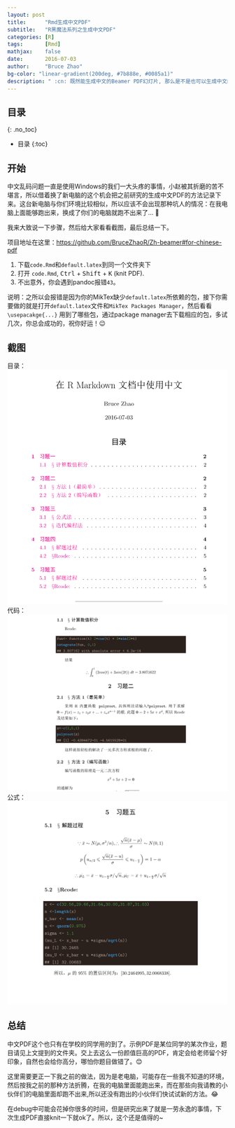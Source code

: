 ```yaml
---
layout: post
title:      "Rmd生成中文PDF"
subtitle:   "R黑魔法系列之生成中文PDF"
categories: [R]
tags:       [Rmd]
mathjax:    false
date:       2016-07-03
author:     "Bruce Zhao"
bg-color: "linear-gradient(200deg, #7b888e, #0085a1)"
description: " :cn: 既然能生成中文的Beamer PDF幻灯片, 那么是不是也可以生成中文的PDF文档呢? 小赵给出答案是: 可以的, 不过你需要折腾一下 :new_moon_with_face: "
---
```


## 目录
{: .no_toc}

* 目录
{:toc}

## 开始

中文乱码问题一直是使用Windows的我们一大头疼的事情，小赵被其折磨的苦不堪言，所以借着换了新电脑的这个机会把之前研究的生成中文PDF的方法记录下来。这台新电脑与你们环境比较相似，所以应该不会出现那种坑人的情况：在我电脑上面能够跑出来，换成了你们的电脑就跑不出来了... :dog:

我来大致说一下步骤，然后给大家看看截图，最后总结一下。

项目地址在这里：<https://github.com/BruceZhaoR/Zh-beamer#for-chinese-pdf>

1. 下载`code.Rmd`和`default.latex`到同一个文件夹下
2. 打开 `code.Rmd`, <kbd>Ctrl</kbd> + <kbd>Shift</kbd> + <kbd>K</kbd> (knit PDF).
3. 不出意外，你会遇到pandoc报错`43`。

说明：之所以会报错是因为你的MikTex缺少`default.latex`所依赖的包，接下你需要做的就是打开`default.latex`文件和`MikTex Packages Manager`，然后看看`\usepacakge{...}` 用到了哪些包，通过package manager去下载相应的包，多试几次，你总会成功的，祝你好运！:wink:

## 截图

目录：
![img1](/img/post/pdf/1.png)
代码：
![img2](/img/post/pdf/2.png)
公式：
![img3](/img/post/pdf/3.png)

## 总结

中文PDF这个也只有在学校的同学用的到了。示例PDF是某位同学的某次作业，题目请见上文提到的文件夹。交上去这么一份颜值巨高的PDF，肯定会给老师留个好印象，自然也会给你高分，哪怕你题目做错了。:blush: 

这里需要更正一下我之前的做法，因为是老电脑，可能存在一些我不知道的环境，然后按我之前的那种方法折腾，在我的电脑里面能跑出来，而在那些向我请教的小伙伴们的电脑里面却跑不出来,所以还没有跑出的小伙伴们快试试新的方法。:joy:

在debug中可能会花掉你很多的时间，但是研究出来了就是一劳永逸的事情，下次生成PDF直接knit一下就ok了。所以，这个还是值得的~
